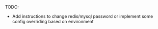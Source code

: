 TODO:

- Add instructions to change redis/mysql password or implement some config overriding based on environment

